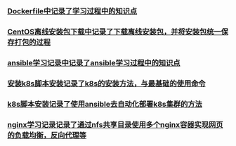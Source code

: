 ### [Dockerfile中记录了学习过程中的知识点](https://github.com/imetthegirl/Docker/blob/main/Dockerfile)

### [CentOS离线安装包下载中记录了下载离线安装包，并将安装包统一保存打包的过程](https://github.com/imetthegirl/Docker/blob/main/CentOS%E7%A6%BB%E7%BA%BF%E5%AE%89%E8%A3%85%E5%8C%85%E4%B8%8B%E8%BD%BD)

### [ansible学习记录中记录了ansible学习过程中的知识点](https://github.com/imetthegirl/Docker/blob/main/ansible%E5%AD%A6%E4%B9%A0%E8%AE%B0%E5%BD%95)

### [安装k8s脚本安装记录了k8s的安装方法，与最基础的使用命令](https://github.com/imetthegirl/Docker/blob/main/%E5%AE%89%E8%A3%85k8s%E5%AD%A6%E4%B9%A0%E8%AE%B0%E5%BD%95)

### [k8s脚本安装记录了使用ansible去自动化部署k8s集群的方法](https://github.com/imetthegirl/Docker/blob/main/k8s%E8%84%9A%E6%9C%AC%E5%AE%89%E8%A3%85)

### [nginx学习记录记录了通过nfs共享目录使用多个nginx容器实现网页的负载均衡，反向代理等](https://github.com/imetthegirl/Docker/blob/main/nginx%E5%AD%A6%E4%B9%A0%E8%AE%B0%E5%BD%95)
